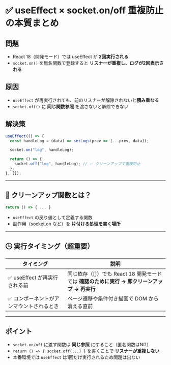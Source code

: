 # ✅ useEffect × socket.on/off 重複防止の本質まとめ

## 問題
- React 18（開発モード）では useEffect が **2回実行される**
- `socket.on()` を無名関数で登録すると **リスナーが重複し、ログが2回表示される**

## 原因
- `useEffect` が再実行されても、前のリスナーが解除されないと**積み重なる**
- `socket.off()` に **同じ関数参照** を渡さないと解除できない

## 解決策
```jsx
useEffect(() => {
  const handleLog = (data) => setLogs(prev => [...prev, data]);

  socket.on("log", handleLog);

  return () => {
    socket.off("log", handleLog); // ✅ クリーンアップで重複防止
  };
}, []);
```

---

## 🔄 クリーンアップ関数とは？

```js
return () => { ... }
```

- `useEffect` の戻り値として定義する関数
- 副作用（socket.on など）を **片付ける処理を書く場所**

---

## 🕒 実行タイミング（超重要）

| タイミング | 説明 |
|------------|------|
| ✅ useEffect が再実行される前 | 同じ依存（[]）でも React 18 開発モードでは **確認のために実行 → 即クリーンアップ → 再実行** |
| ✅ コンポーネントがアンマウントされるとき | ページ遷移や条件付き描画で DOM から消える直前 |

---

## ポイント
- `socket.on/off` に渡す関数は **同じ参照** にすること（匿名関数はNG）
- `return () => { socket.off(...) }` を書くことで **リスナーが重複しない**
- 本番環境では `useEffect` は1回だけ実行されるため問題は出ない

